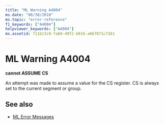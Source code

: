 ```yaml
---
title: "ML Warning A4004"
ms.date: "08/30/2018"
ms.topic: "error-reference"
f1_keywords: ["A4004"]
helpviewer_keywords: ["A4004"]
ms.assetid: f11b13c9-fa8d-49f2-b816-a6b7871c7261
---
```

# ML Warning A4004

**cannot ASSUME CS**

An attempt was made to assume a value for the CS register. CS is always set to the current segment or group.

## See also

- [ML Error Messages](../../assembler/masm/ml-error-messages.md)
